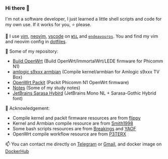 ### Hi there 👋

I'm not a software developer, I just learned a little shell scripts and code for my own use. If it works for you, ⭐ please.

🔧 I use [vim](https://www.vim.org/), [neovim](https://neovim.io/), [vscode](https://code.visualstudio.com/) on [`WSL`](https://learn.microsoft.com/en-us/windows/wsl/install) and [`endeavouros`](https://endeavouros.com/). You and find my vim and neovim config in [dotfiles](https://github.com/ffuqiangg/dotfiles).

🔭 Some of my repository:
- [Build OpenWrt](https://github.com/ffuqiangg/build_openwrt) (Build OpenWrt/ImmortalWrt/LEDE firmware for Phicomm N1)
- [amlogic s9xxx armbian](https://github.com/ffuqiangg/amlogic-s9xxx-armbian) (Compile kernel/armbian for Amlogic s9xxx TV Box)
- [OpenWrt Packit](https://github.com/ffuqiangg/openwrt_packit) (Packit Phicomm N1 OpenWrt firmware)
- [Notes](https://github.com/ffuqiangg/notes) (Some of my study notes)
- [JetBrains Sarasa Hybird](https://github.com/ffuqiangg/JetBrains-Sarasa-Hybrid) (JetBrains Mono NL + Sarasa-Gothic Hybrid font)

🍺 Acknowledgement:
- Compile kernel and packit firmware resources are from [flippy](https://github.com/unifreq)
- Kernel and Armbian compile resource are from [Smith1998](https://github.com/ophub)
- Some bash scripts resources are from [Breakings](https://github.com/breakings) and [YAOF](https://github.com/QiuSimons/YAOF)
- OpenWrt compile workflow resource are from [P3TERX](https://github.com/P3TERX)

📫 You can contact me directly on [Telegram](https://t.me/ffuqiangg) or [Gmail](mailto:ffuiangg@gmail.com), and docker image on [DockerHub](https://hub.docker.com/u/ffuqiangg)
